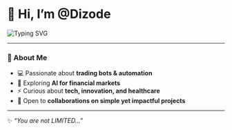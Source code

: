 # 👋 Hi, I’m @Dizode  

<p align="left">
  <img src="https://readme-typing-svg.herokuapp.com?font=Fira+Code&pause=1000&color=22D3EE&width=500&lines=I+do+Trading+and+Automation;Coding+%26+Programming;Interested+in+Random+Tech+Stuffs;Exploring+Human+Health+Care;Currently+learning+Super+Trading+AI;🚀+Looking+to+collaborate+on+Projects" alt="Typing SVG" />
</p>

---

### 🌱 About Me  
- 💻 Passionate about **trading bots & automation**  
- 🧠 Exploring **AI for financial markets**  
- ⚡ Curious about **tech, innovation, and healthcare**  
- 🤝 Open to **collaborations on simple yet impactful projects**  

---

✨ *“You are not LIMITED...”*
